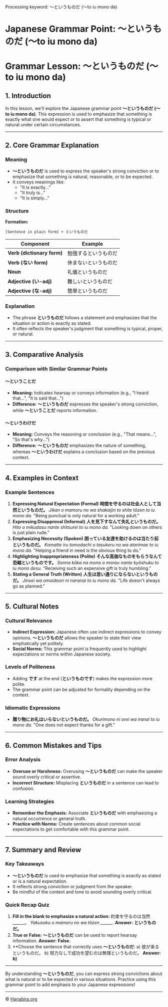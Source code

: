Processing keyword: ～というものだ (〜to iu mono da)
# Japanese Grammar Point: ～というものだ (〜to iu mono da)
# Grammar Lesson: ～というものだ (〜to iu mono da)
## 1. Introduction
In this lesson, we'll explore the Japanese grammar point **～というものだ (〜to iu mono da)**. This expression is used to emphasize that something is exactly what one would expect or to assert that something is typical or natural under certain circumstances.

---
## 2. Core Grammar Explanation
### Meaning
- **～というものだ** is used to express the speaker's strong conviction or to emphasize that something is natural, reasonable, or to be expected.
- It conveys meanings like:
  - "It is exactly..."
  - "It truly is..."
  - "It is simply..."
### Structure
**Formation:**
```
[Sentence in plain form] + というものだ
```
| Component                  | Example                |
|----------------------------|------------------------|
| **Verb (dictionary form)** | 勉強するというものだ     |
| **Verb (ない form)**       | 休まないというものだ     |
| **Noun**                   | 礼儀というものだ         |
| **Adjective (い-adj)**     | 難しいというものだ       |
| **Adjective (な-adj)**     | 簡単というものだ         |
### Explanation
- The phrase **というものだ** follows a statement and emphasizes that the situation or action is exactly as stated.
- It often reflects the speaker's judgment that something is typical, proper, or natural.
---
## 3. Comparative Analysis
### Comparison with Similar Grammar Points
#### ～ということだ
- **Meaning:** Indicates hearsay or conveys information (e.g., "I heard that...", "It is said that...")
- **Difference:** **～というものだ** expresses the speaker's strong conviction, while **～ということだ** reports information.
#### ～というわけだ
- **Meaning:** Conveys the reasoning or conclusion (e.g., "That means...", "So that's why...")
- **Difference:** **～というものだ** emphasizes the nature of something, whereas **～というわけだ** explains a conclusion based on the previous context.
---
## 4. Examples in Context
### Example Sentences
1. **Expressing Natural Expectation (Formal)**
   **時間を守るのは社会人として当然というものだ。**
   *Jikan o mamoru no wa shakaijin to shite tōzen to iu mono da.*
   "Being punctual is only natural for a working adult."
2. **Expressing Disapproval (Informal)**
   **人を見下すなんて失礼というものだ。**
   *Hito o mikudasu nante shitsurei to iu mono da.*
   "Looking down on others is just plain rude."
3. **Emphasizing Necessity (Spoken)**
   **困っている友達を助けるのは当たり前というものだ。**
   *Komatte iru tomodachi o tasukeru no wa atarimae to iu mono da.*
   "Helping a friend in need is the obvious thing to do."
4. **Highlighting Inappropriateness (Polite)**
   **そんな高価なものをもらうなんて恐縮というものです。**
   *Sonna kōka na mono o morau nante kyōshuku to iu mono desu.*
   "Receiving such an expensive gift is truly humbling."
5. **Stating a General Truth (Written)**
   **人生は思い通りにならないというものだ。**
   *Jinsei wa omoidoori ni naranai to iu mono da.*
   "Life doesn't always go as planned."
---
## 5. Cultural Notes
### Cultural Relevance
- **Indirect Expression:** Japanese often use indirect expressions to convey opinions. **～というものだ** allows the speaker to state their view emphatically yet politely.
- **Social Norms:** This grammar point is frequently used to highlight expectations or norms within Japanese society.
### Levels of Politeness
- Adding **です** at the end (**というものです**) makes the expression more polite.
- The grammar point can be adjusted for formality depending on the context.
### Idiomatic Expressions
- **贈り物にお礼はいらないというものだ。**
  *Okurimono ni orei wa iranai to iu mono da.*
  "One does not expect thanks for a gift."
---
## 6. Common Mistakes and Tips
### Error Analysis
- **Overuse or Harshness:** Overusing **～というものだ** can make the speaker sound overly critical or assertive.
- **Incorrect Structure:** Misplacing **というものだ** in a sentence can lead to confusion.
### Learning Strategies
- **Remember the Emphasis:** Associate **というものだ** with emphasizing a natural occurrence or general truth.
- **Practice with Norms:** Create sentences about common social expectations to get comfortable with this grammar point.
---
## 7. Summary and Review
### Key Takeaways
- **～というものだ** is used to emphasize that something is exactly as stated or is a natural expectation.
- It reflects strong conviction or judgment from the speaker.
- Be mindful of the context and tone to avoid sounding overly critical.
### Quick Recap Quiz
1. **Fill in the blank to emphasize a natural action:**
   約束を守るのは当然______。
   *Yakusoku o mamoru no wa tōzen ______.*
   **Answer:** **というものだ。**
2. **True or False:**
   **～というものだ** can be used to report hearsay information.
   **Answer:** **False.**
3. **Choose the sentence that correctly uses **～というものだ**:
   a) 彼が来るというものだ。
   b) 努力なしで成功を望むのは無理というものだ。
   **Answer:** **b)**
---
By understanding **～というものだ**, you can express strong convictions about what is natural or to be expected in various situations. Practice using this grammar point to add emphasis to your Japanese expressions!


---

© [Hanabira.org](https://hanabira.org)
